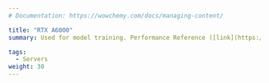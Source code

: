 ```yaml
---
# Documentation: https://wowchemy.com/docs/managing-content/

title: "RTX A6000"
summary: Used for model training. Performance Reference ([link](https://www.nvidia.cn/content/dam/en-zz/Solutions/design-visualization/quadro-product-literature/proviz-print-nvidia-rtx-a6000-datasheet-a4-nvidia-1454980-r9-web-zhCN.pdf))

tags:
  - Servers
weight: 30
---
```

